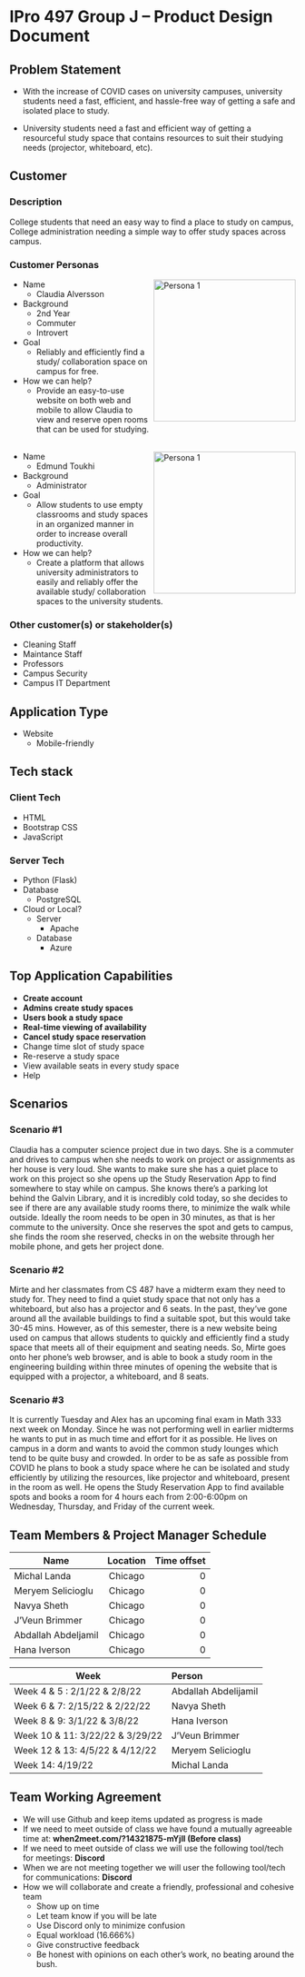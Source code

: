 # IPro 497 Group J – Product Design Document

## Problem Statement

- With the increase of COVID cases on university campuses, university students need a fast, efficient, and hassle-free way of getting a safe and isolated place to study.

- University students need a fast and efficient way of getting a resourceful study space that contains resources to suit their studying needs (projector, whiteboard, etc).  
 
## Customer
### Description
College students that need an easy way to find a place to study on campus, College administration needing a simple way to offer study spaces across campus. 
 
### Customer Personas
  <img src="https://imgur.com/pGWfCes.png"
     alt="Persona 1"
     style="width: 250px;"
     align="right"/>
  - Name
    - Claudia Alversson
  - Background
    - 2nd Year
    - Commuter
    - Introvert
  - Goal
    - Reliably and efficiently find a study/ collaboration space on campus for free.
  - How we can help?
    - Provide an easy-to-use website on both web and mobile to allow Claudia to view and reserve open rooms that can be used for studying.  
  &nbsp;  

 
  <img src="https://imgur.com/iLPeEow.png"
     alt="Persona 1"
     style="width: 250px;"
     align="right"
     />
  - Name
    - Edmund Toukhi 
  - Background
    - Administrator
  - Goal
    - Allow students to use empty classrooms and study spaces in an organized manner in order to increase overall productivity.
  - How we can help?
    - Create a platform that allows university administrators to easily and reliably offer the available study/ collaboration spaces to the university students.

### Other customer(s) or stakeholder(s) 
- Cleaning Staff
- Maintance Staff
- Professors 
- Campus Security 
- Campus IT Department 
 
## Application Type
- Website
  - Mobile-friendly
## Tech stack
### Client Tech 
- HTML
- Bootstrap CSS
- JavaScript 
### Server Tech
- Python (Flask)
- Database
  - PostgreSQL
- Cloud or Local?
  - Server
    - Apache
  - Database
    - Azure
 
## Top Application Capabilities
- **Create account**
- **Admins create study spaces**
- **Users book a study space**
- **Real-time viewing of availability**
- **Cancel study space reservation**
- Change time slot of study space
- Re-reserve a study space
- View available seats in every study space
- Help

## Scenarios 
### Scenario #1
Claudia has a computer science project due in two days. She is a commuter and drives to campus when she needs to work on project or assignments as her house is very loud. She wants to make sure she has a quiet place to work on this project so she opens up the Study Reservation App to find somewhere to stay while on campus. She knows there’s a parking lot behind the Galvin Library, and it is incredibly cold today, so she decides to see if there are any available study rooms there, to minimize the walk while outside. Ideally the room needs to be open in 30 minutes, as that is her commute to the university. Once she reserves the spot and gets to campus, she finds the room she reserved, checks in on the website through her mobile phone, and gets her project done. 

### Scenario #2
Mirte and her classmates from CS 487 have a midterm exam they need to study for. They need to find a quiet study space that not only has a whiteboard, but also has a projector and 6 seats. In the past, they’ve gone around all the available buildings to find a suitable spot, but this would take 30-45 mins. However, as of this semester, there is a new website being used on campus that allows students to quickly and efficiently find a study space that meets all of their equipment and seating needs. So, Mirte goes onto her phone’s web browser, and is able to book a study room in the engineering building within three minutes of opening the website that is equipped with a projector, a whiteboard, and 8 seats. 

### Scenario #3
It is currently Tuesday and Alex has an upcoming final exam in Math 333 next week on Monday. Since he was not performing well in earlier midterms he wants to put in as much time and effort for it as possible. He lives on campus in a dorm and wants to avoid the common study lounges which tend to be quite busy and crowded. In order to be as safe as possible from COVID he plans to book a study space where he can be isolated and study efficiently by utilizing the resources, like projector and whiteboard, present in the room as well. He opens the Study Reservation App to find available spots and books a room for 4 hours each from 2:00-6:00pm on Wednesday, Thursday, and Friday of the current week. 

## Team Members & Project Manager Schedule

| Name        | Location           | Time offset  |
| ------------- |:-------------:| -----:|
| Michal Landa | Chicago 	| 0 |
| Meryem Selicioglu | Chicago 	| 0 |
| Navya Sheth | Chicago 	| 0 |
| J’Veun Brimmer | Chicago 	| 0 |
| Abdallah Abdeljamil | Chicago 	| 0 |
| Hana Iverson | Chicago 	| 0 |
		
| Week        | Person           |
| ------------- |:------------| 
| Week 4 & 5 : 2/1/22 & 2/8/22 | Abdallah Abdelijamil |
| Week 6 & 7: 2/15/22 & 2/22/22 | Navya Sheth |
| Week 8 & 9: 3/1/22 & 3/8/22 | Hana Iverson |
| Week 10 & 11: 3/22/22 & 3/29/22 | J’Veun Brimmer |
| Week 12 & 13: 4/5/22 & 4/12/22 | Meryem Selicioglu |
| Week 14: 4/19/22 | Michal Landa |

## Team Working Agreement
- We will use Github and keep items updated as progress is made
- If we need to meet outside of class we have found a mutually agreeable time at: **when2meet.com/?14321875-mYjIl (Before class)**
- If we need to meet outside of class we will use the following tool/tech for meetings: **Discord**
- When we are not meeting together we will user the following tool/tech for communications: **Discord**
- How we will collaborate and create a friendly, professional and cohesive team
  - Show up on time
  - Let team know if you will be late
  - Use Discord only to minimize confusion
  - Equal workload (16.666%)
  - Give constructive feedback
  - Be honest with opinions on each other’s work, no beating around the bush.

